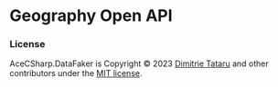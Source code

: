 # Geography Open API

### License
AceCSharp.DataFaker is Copyright © 2023 [Dimitrie Tataru](https://github.com/dimitrietataru) and other contributors under the [MIT license](https://github.com/dimitrietataru/geograpi/blob/ace/LICENSE).